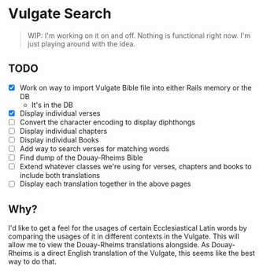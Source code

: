 # Vulgate Search

> WIP: I'm working on it on and off. Nothing is functional right now. I'm just playing around with the idea.

## TODO

- [x] Work on way to import Vulgate Bible file into either Rails memory or the DB
	- It's in the DB
- [x] Display individual verses
- [ ] Convert the character encoding to display diphthongs
- [ ] Display individual chapters
- [ ] Display individual Books
- [ ] Add way to search verses for matching words
- [ ] Find dump of the Douay-Rheims Bible
- [ ] Extend whatever classes we're using for verses, chapters and books to include both translations
- [ ] Display each translation together in the above pages

## Why?

I'd like to get a feel for the usages of certain Ecclesiastical Latin words by comparing the usages of it in different contexts in the Vulgate. This will allow me to view the Douay-Rheims translations alongside. As Douay-Rheims is a direct English translation of the Vulgate, this seems like the best way to do that.
